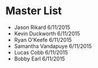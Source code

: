 # Master List
+ Jason Rikard 6/11/2015
+ Kevin Duckworth 6/11/2015 
+ Ryan O'Keefe 6/11/2015
+ Samantha Vandapuye 6/11/2015
+ Lucas Cobb 6/11/2015
+ Bobby Earl 6/11/2015
